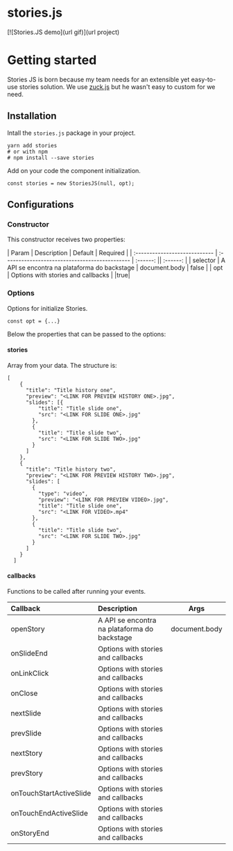 # stories.js
[![Stories.JS demo](url gif)](url project)

# Getting started
Stories JS is born because my team needs for an extensible yet easy-to-use stories solution. We use [zuck.js](https://github.com/ramon82/zuck.js/) but he wasn't easy to custom for we need.

## Installation
Intall the `stories.js` package in your project.

```
yarn add stories
# or with npm
# npm install --save stories
```

Add on your code the component initialization.

```
const stories = new StoriesJS(null, opt);
```

## Configurations

### Constructor
This constructor receives two properties:

| Param                     | Description                                      | Default  | Required |
| :---------------------------- | :--------------------------------------------- | :------: || :------: |
| selector | A API se encontra na plataforma do backstage   |   document.body   | false |
| opt                 | Options with stories and callbacks            |        |true|

### Options
Options for initialize Stories.

```
const opt = {...}
```
Below the properties that can be passed to the options:
#### stories
Array from your data. The structure is:

```
[
    {
      "title": "Title history one",
      "preview": "<LINK FOR PREVIEW HISTORY ONE>.jpg",
      "slides": [{
          "title": "Title slide one",
          "src": "<LINK FOR SLIDE ONE>.jpg"
        },
        {
          "title": "Title slide two",
          "src": "<LINK FOR SLIDE TWO>.jpg"
        }
      ]
    },
    {
      "title": "Title history two",
      "preview": "<LINK FOR PREVIEW HISTORY TWO>.jpg",
      "slides": [
        {
          "type": "video",
          "preview": "<LINK FOR PREVIEW VIDEO>.jpg",
          "title": "Title slide one",
          "src": "<LINK FOR VIDEO>.mp4"
        },
        {
          "title": "Title slide two",
          "src": "<LINK FOR SLIDE TWO>.jpg"
        }
      ]
    }
  ]
```

#### callbacks
Functions to be called after running your events.

| Callback                     | Description                                      | Args  |
| :---------------------------- | :--------------------------------------------- | :------: |
| openStory | A API se encontra na plataforma do backstage   |   document.body   |
| onSlideEnd                 | Options with stories and callbacks            |        |
| onLinkClick                 | Options with stories and callbacks            |        |
| onClose | Options with stories and callbacks            |        |
| nextSlide | Options with stories and callbacks            |        |
| prevSlide | Options with stories and callbacks            |        |
| nextStory | Options with stories and callbacks            |        |
| prevStory | Options with stories and callbacks            |        |
| onTouchStartActiveSlide | Options with stories and callbacks            |        |
| onTouchEndActiveSlide | Options with stories and callbacks            |        |
| onStoryEnd | Options with stories and callbacks            |        |
